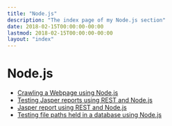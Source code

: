 ```yaml
---
title: "Node.js"
description: "The index page of my Node.js section"
date: 2018-02-15T00:00:00-00:00
lastmod: 2018-02-15T00:00:00-00:00
layout: "index"
---
```


# Node.js

* [Crawling a Webpage using Node.js](/node/crawl/)
* [Testing Jasper reports using REST and Node.js](/node/jasper-report-tests/)
* [Jasper report using REST and Node.js](/node/jasper-rest/)
* [Testing file paths held in a database using Node.js](/node/testing-filepaths-from-database/)